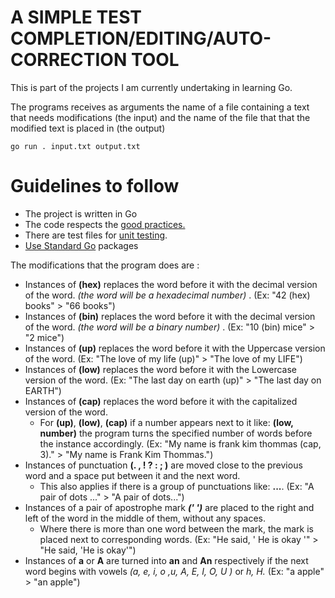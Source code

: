 A SIMPLE TEST COMPLETION/EDITING/AUTO-CORRECTION TOOL 
=============

This is part of the projects I am currently undertaking in learning Go.

The programs receives as arguments the name of a file containing a text that needs modifications (the input) and the name of the file that that the modified text is placed in (the output)

`go run . input.txt output.txt`

# Guidelines to follow

- The project is written in Go
- The code respects the [good practices.](https://learn.zone01kisumu.ke/git/root/public/src/branch/master/subjects/good-practices/README.md)
- There are test files for [unit testing](https://go.dev/doc/tutorial/add-a-test).
- [Use Standard Go](https://golang.org/pkg/) packages

The modifications that the program does are :
 + Instances of **(hex)** replaces the word before it with the decimal version of the word. *(the word will be a hexadecimal number)* . (Ex: "42 (hex) books" > "66 books")
 + Instances of **(bin)** replaces the word before it with the decimal version of the word. *(the word will be a binary number)* . (Ex: "10 (bin) mice" > "2 mice")
 + Instances of **(up)** replaces the word before it with the Uppercase version of the word. (Ex: "The love of my life (up)" > "The love of my LIFE")
 + Instances of **(low)** replaces the word before it with the Lowercase version of the word. (Ex: "The last day on earth (up)" > "The last day on EARTH")
 + Instances of **(cap)** replaces the word before it with the capitalized version of the word. 
    * For **(up)**, **(low)**, **(cap)** if a number appears next to it like: **(low, number)** the program turns the specified number of words before the instance accordingly.
    (Ex: "My name is frank kim thommas (cap, 3)." > "My name is Frank Kim Thommas.")
 + Instances of punctuation **(. , ! ? : ; )** are moved close to the previous word and a space put between it and the next word.
    * This also applies if there is a group of punctuations like: **...**. (Ex: "A pair of dots ..." > "A pair of dots...")
 + Instances of a pair of apostrophe mark ***(' ')*** are placed to the right and left of the word in the middle of them, without any spaces.
    * Where there is more than one word between the mark, the mark is placed next to corresponding words. (Ex: "He said, ' He is okay '" > "He said, 'He is okay'")
 + Instances of **a** or **A** are turned into **an** and **An** respectively if the next word begins with vowels *(a, e, i, o ,u, A, E, I, O, U )* or *h, H.* (Ex: "a apple" > "an apple")

